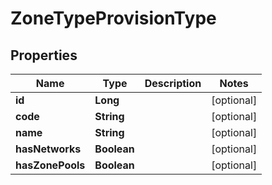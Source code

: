 

# ZoneTypeProvisionType

## Properties

Name | Type | Description | Notes
------------ | ------------- | ------------- | -------------
**id** | **Long** |  |  [optional]
**code** | **String** |  |  [optional]
**name** | **String** |  |  [optional]
**hasNetworks** | **Boolean** |  |  [optional]
**hasZonePools** | **Boolean** |  |  [optional]



